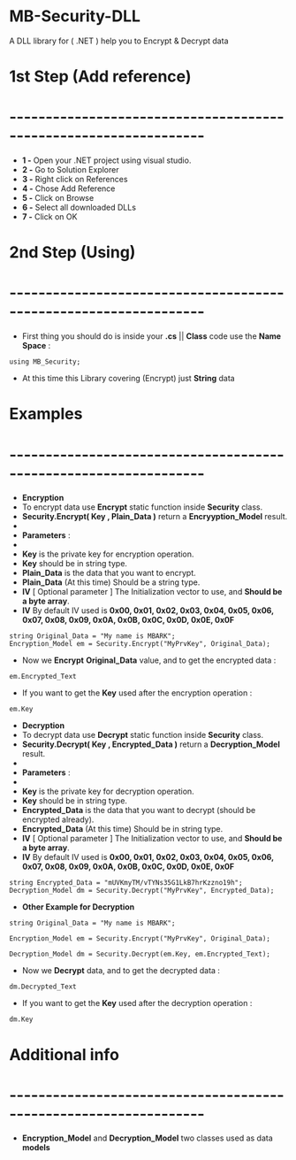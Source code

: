 # MB-Security-DLL
A DLL library for ( .NET ) help you to Encrypt &amp; Decrypt data
# 1st Step (Add reference)
# -----------------------------------------------------------------
- **1 -** Open your .NET project using visual studio.
- **2 -** Go to Solution Explorer
- **3 -** Right click on References
- **4 -** Chose Add Reference
- **5 -** Click on Browse
- **6 -** Select all downloaded DLLs
- **7 -** Click on OK

# 2nd Step (Using)
# -----------------------------------------------------------------
- First thing you should do is inside your **.cs** || **Class** code use the **Name Space** :  

```
using MB_Security;
```

- At this time this Library covering (Encrypt) just **String** data

# Examples
# -----------------------------------------------------------------
- **Encryption**
- To encrypt data use **Encrypt** static function inside **Security** class.
- **Security.Encrypt( Key , Plain_Data )** return a **Encryyption_Model** result.
-
- **Parameters** : 
-
- **Key** is the private key for encryption operation.
- **Key** should be in string type.
- **Plain_Data** is the data that you want to encrypt.
- **Plain_Data** (At this time) Should be a string type.
- **IV** [ Optional parameter ] The Initialization vector to use, and **Should be a byte array**.
- **IV** By default IV used is **0x00, 0x01, 0x02, 0x03, 0x04, 0x05, 0x06, 0x07, 0x08, 0x09, 0x0A, 0x0B, 0x0C, 0x0D, 0x0E, 0x0F**

```
string Original_Data = "My name is MBARK";
Encryption_Model em = Security.Encrypt("MyPrvKey", Original_Data);
```
- Now we **Encrypt** **Original_Data** value, and to get the encrypted data :
```
em.Encrypted_Text
```

- If you want to get the **Key** used after the encryption operation :
```
em.Key
```

- **Decryption**
- To decrypt data use **Decrypt** static function inside **Security** class.
- **Security.Decrypt( Key , Encrypted_Data )** return a **Decryption_Model** result.
-
- **Parameters** : 
-
- **Key** is the private key for decryption operation.
- **Key** should be in string type.
- **Encrypted_Data** is the data that you want to decrypt (should be encrypted already).
- **Encrypted_Data** (At this time) Should be in string type.
- **IV** [ Optional parameter ] The Initialization vector to use, and **Should be a byte array**.
- **IV** By default IV used is **0x00, 0x01, 0x02, 0x03, 0x04, 0x05, 0x06, 0x07, 0x08, 0x09, 0x0A, 0x0B, 0x0C, 0x0D, 0x0E, 0x0F**

```
string Encrypted_Data = "mUVKmyTM/vTYNs35G1LkB7hrKzzno19h";
Decryption_Model dm = Security.Decrypt("MyPrvKey", Encrypted_Data);
```

- **Other Example for Decryption**
```
string Original_Data = "My name is MBARK";

Encryption_Model em = Security.Encrypt("MyPrvKey", Original_Data);

Decryption_Model dm = Security.Decrypt(em.Key, em.Encrypted_Text);

```

- Now we **Decrypt** data, and to get the decrypted data :
```
dm.Decrypted_Text
```

- If you want to get the **Key** used after the decryption operation :
```
dm.Key
```

# Additional info
# -----------------------------------------------------------------

- **Encryption_Model** and **Decryption_Model** two classes used as data **models**
